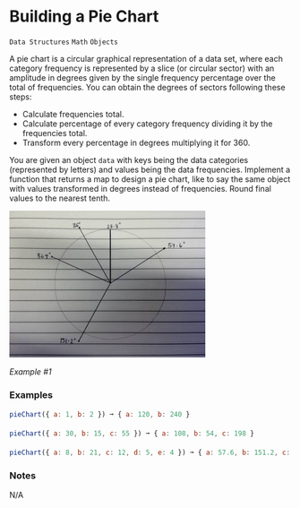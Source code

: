 # Building a Pie Chart

`Data Structures` `Math` `Objects`

A pie chart is a circular graphical representation of a data set, where each category frequency is represented by a slice (or circular sector) with an amplitude in degrees given by the single frequency percentage over the total of frequencies. You can obtain the degrees of sectors following these steps:

- Calculate frequencies total.
- Calculate percentage of every category frequency dividing it by the frequencies total.
- Transform every percentage in degrees multiplying it for 360.

You are given an object `data` with keys being the data categories (represented by letters) and values being the data frequencies. Implement a function that returns a map to design a pie chart, like to say the same object with values transformed in degrees instead of frequencies. Round final values to the nearest tenth.

![Pie Chart](img/pie-chart.jpg)

_Example #1_

### Examples

```js
pieChart({ a: 1, b: 2 }) ➞ { a: 120, b: 240 }

pieChart({ a: 30, b: 15, c: 55 }) ➞ { a: 108, b: 54, c: 198 }

pieChart({ a: 8, b: 21, c: 12, d: 5, e: 4 }) ➞ { a: 57.6, b: 151.2, c: 86.4, d: 36, e: 28.8 }
```

### Notes

N/A
